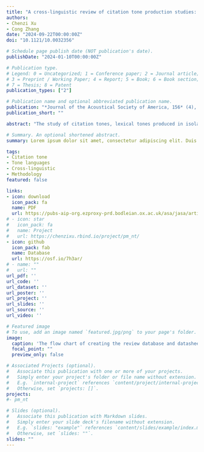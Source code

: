```yaml
---
title: "A cross-linguistic review of citation tone production studies: Methodology and recommendations"
authors:
- Chenzi Xu
- Cong Zhang
date: "2024-09-22T00:00:00Z"
doi: "10.1121/10.0032356"

# Schedule page publish date (NOT publication's date).
publishDate: "2024-01-10T00:00:00Z"

# Publication type.
# Legend: 0 = Uncategorized; 1 = Conference paper; 2 = Journal article;
# 3 = Preprint / Working Paper; 4 = Report; 5 = Book; 6 = Book section;
# 7 = Thesis; 8 = Patent
publication_types: ["2"]

# Publication name and optional abbreviated publication name.
publication: "*Journal of the Acoustical Society of America, 156* (4), pp. 2538–2565"
publication_short: ""

abstract: "The study of citation tones, lexical tones produced in isolation, is one of the first steps towards understanding speech prosody in tone languages. However, methodologies for investigating citation tones vary significantly, often leading to limited comparability of tone inventories, both within and across languages. This paper presents a systematic review of research methods and practices in 136 citation tone studies on 129 tonal language varieties in China, including 99 studies published in Chinese, which are therefore not easily available to an international scientific readership. The review provides an overview of possible analytical decisions along the research pipeline, and unveils considerable variation in data collection, analysis, and reporting conventions, particularly in how f0, the primary acoustic correlate for tone, is operationalised and reported across studies. Key methodological issues are identified, including small sample sizes and inadequate transparency in communicating methodological decisions and procedure. This paper offers a clear road map for citation tone production research and proposes a range of recommendations on speaker sampling, experimental design, acoustic processing techniques, f0 analysis, and result reporting, with the goal of facilitating future tonal research and enhancing resources for underrepresented tonal varieties."

# Summary. An optional shortened abstract.
summary: Lorem ipsum dolor sit amet, consectetur adipiscing elit. Duis posuere tellus ac convallis placerat. Proin tincidunt magna sed ex sollicitudin condimentum.

tags:
- Citation tone
- Tone languages
- Cross-linguistic
- Methodology
featured: false

links:
- icon: download
  icon_pack: fa
  name: PDF
  url: https://pubs-aip-org.ezproxy-prd.bodleian.ox.ac.uk/asa/jasa/article/156/4/2538/3316982/A-cross-linguistic-review-of-citation-tone
# - icon: star
#   icon_pack: fa
#   name: Project
#   url: https://chenzixu.rbind.io/project/pm_nt/
- icon: github
  icon_pack: fab
  name: Database
  url: https://osf.io/7h3ar/
# - name: ""
#   url: ""
url_pdf: ''
url_code: ''
url_dataset: ''
url_poster: ''
url_project: ''
url_slides: ''
url_source: ''
url_video: ''

# Featured image
# To use, add an image named `featured.jpg/png` to your page's folder. 
image:
  caption: 'The flow chart of creating the review database and datasheet. Relevant methodological descriptors are shown in six coding categories under information logging, where the question marks indicate Boolean values.'
  focal_point: ""
  preview_only: false

# Associated Projects (optional).
#   Associate this publication with one or more of your projects.
#   Simply enter your project's folder or file name without extension.
#   E.g. `internal-project` references `content/project/internal-project/index.md`.
#   Otherwise, set `projects: []`.
projects: 
#- pm_nt

# Slides (optional).
#   Associate this publication with Markdown slides.
#   Simply enter your slide deck's filename without extension.
#   E.g. `slides: "example"` references `content/slides/example/index.md`.
#   Otherwise, set `slides: ""`.
slides: ""
---
```


